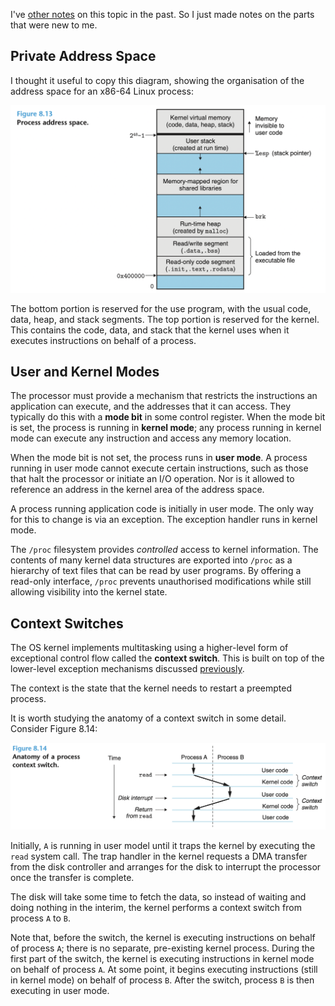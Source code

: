 I've [other notes](../../Linux/The%20Linux%20Kernel/4%20-%20Processes.md) on this topic in the past. So I just made notes on the parts that were new to me.

## Private Address Space
I thought it useful to copy this diagram, showing the organisation of the address space for an x86-64 Linux process:

![](_attachments/Screenshot%202023-07-16%20at%2011.06.35.png)

The bottom portion is reserved for the use program, with the usual code, data, heap, and stack segments. The top portion is reserved for the kernel. This contains the code, data, and stack that the kernel uses when it executes instructions on behalf of a process.

## User and Kernel Modes
The processor must provide a mechanism that restricts the instructions an application can execute, and the addresses that it can access. They typically do this with a **mode bit** in some control register. When the mode bit is set, the process is running in **kernel mode**; any process running in kernel mode can execute any instruction and access any memory location.

When the mode bit is not set, the process runs in **user mode**. A process running in user mode cannot execute certain instructions, such as those that halt the processor or initiate an I/O operation. Nor is it allowed to reference an address in the kernel area of the address space.

A process running application code is initially in user mode. The only way for this to change is via an exception. The exception handler runs in kernel mode.

The `/proc` filesystem provides *controlled* access to kernel information. The contents of many kernel data structures are exported into `/proc` as a hierarchy of text files that can be read by user programs. By offering a read-only interface, `/proc` prevents unauthorised modifications while still allowing visibility into the kernel state.

## Context Switches
The OS kernel implements multitasking using a higher-level form of exceptional control flow called the **context switch**. This is built on top of the lower-level exception mechanisms discussed [previously](Exceptions.md).

The context is the state that the kernel needs to restart a preempted process.

It is worth studying the anatomy of a context switch in some detail. Consider Figure 8.14:

![](_attachments/Screenshot%202023-07-16%20at%2011.25.13.png)

Initially, `A` is running in user model until it traps the kernel by executing the `read` system call. The trap handler in the kernel requests a DMA transfer from the disk controller and arranges for the disk to interrupt the processor once the transfer is complete.

The disk will take some time to fetch the data, so instead of waiting and doing nothing in the interim, the kernel performs a context switch from process `A` to `B`. 

Note that, before the switch, the kernel is executing instructions on behalf of process `A`; there is no separate, pre-existing kernel process. During the first part of the switch, the kernel is executing instructions in kernel mode on behalf of process `A`. At some point, it begins executing instructions (still in kernel mode) on behalf of process `B`. After the switch, process `B` is then executing in user mode.





